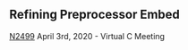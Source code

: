 ## Refining Preprocessor Embed

[N2499](https://thephd.github.io/_vendor/future_cxx/papers/source/n2499.html)
April 3rd, 2020 - Virtual C Meeting

